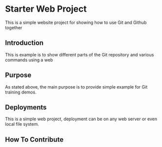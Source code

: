 # Starter Web Project

This is a simple website project for showing how to use Git and Github together

## Introduction

This is example is to show different parts of the Git repository and various commands using a web

## Purpose

As stated above, the main purpose is to provide simple example for Git training demos.

## Deployments

This is a simple web project, deployment can be on any web server or even local file system.

## How To Contribute